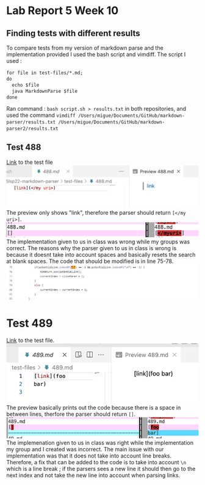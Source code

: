 # Lab Report 5 Week 10

## Finding tests with different results

To compare tests from my version of markdown parse and the implementation provided I used the bash script and vimdiff.
The script I used :
```
for file in test-files/*.md;
do
  echo $file
  java MarkdownParse $file
done
```
Ran command : `bash script.sh > results.txt` in both repositories, and used the command `vimdiff /Users/migue/Documents/GitHub/markdown-parser/results.txt /Users/migue/Documents/GitHub/markdown-parser2/results.txt`

## Test 488

[Link](https://github.com/nidhidhamnani/markdown-parser/blob/main/test-files/488.md) to the test file
![image](https://github.com/astoriama/cse15l-lab-reports/raw/main/preview488.png) 
The preview only shows "link", therefore the parser should return `[</my uri>]`.  
![image](https://github.com/astoriama/cse15l-lab-reports/raw/main/compare488.png)  
The implementation given to us in class was wrong while my groups was correct. The reasons why the parser given to us in class is wrong is because it doesnt take into account spaces and basically resets the search at blank spaces. The code that should be modified is in line 75-78.
![image](https://github.com/mstubbs1/cse15l-lab-reports/blob/main/488fix.jpg?raw=true)

# Test 489

[Link](https://github.com/nidhidhamnani/markdown-parser/blob/main/test-files/489.md) to the test file.
![image](https://github.com/astoriama/cse15l-lab-reports/raw/main/preview489.png)  
The preview basically prints out the code because there is a space in between lines, therfore the parser should return `[]`.  
![image](https://github.com/astoriama/cse15l-lab-reports/raw/main/compare489.png)
The implemenation given to us in class was right while the implementation my group and I created was incorrect. The main issue with our implementation was that it does not take into account line breaks. Therefore, a fix that can be added to the code is to take into account `\n` which is a line break ; if the parsers sees a new line it should then go to the next index and not take the new line into account when parsing links. 